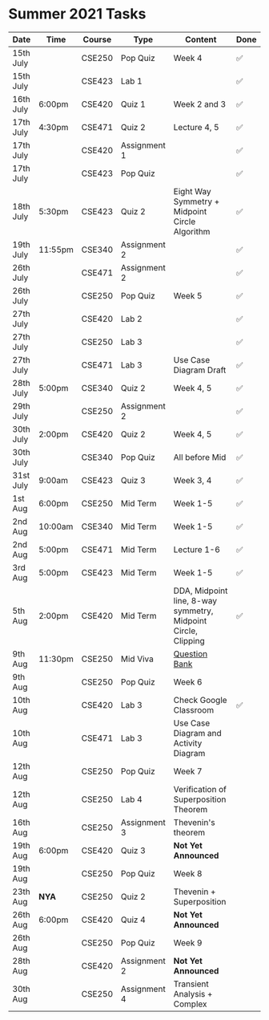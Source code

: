# Summer 2021 Tasks

| Date      | Time    | Course | Type         | Content                                                       | Done |
| --------- | ------- | ------ | ------------ | ------------------------------------------------------------- | ---- |
| 15th July |         | CSE250 | Pop Quiz     | Week 4                                                        | ✅   |
| 15th July |         | CSE423 | Lab 1        |                                                               | ✅   |
| 16th July | 6:00pm  | CSE420 | Quiz 1       | Week 2 and 3                                                  | ✅   |
| 17th July | 4:30pm  | CSE471 | Quiz 2       | Lecture 4, 5                                                  | ✅   |
| 17th July |         | CSE420 | Assignment 1 |                                                               | ✅   |
| 17th July |         | CSE423 | Pop Quiz     |                                                               | ✅   |
| 18th July | 5:30pm  | CSE423 | Quiz 2       | Eight Way Symmetry + Midpoint Circle Algorithm                | ✅   |
| 19th July | 11:55pm | CSE340 | Assignment 2 |                                                               | ✅   |
| 26th July |         | CSE471 | Assignment 2 |                                                               | ✅   |
| 26th July |         | CSE250 | Pop Quiz     | Week 5                                                        | ✅   |
| 27th July |         | CSE420 | Lab 2        |                                                               | ✅   |
| 27th July |         | CSE250 | Lab 3        |                                                               | ✅   |
| 27th July |         | CSE471 | Lab 3        | Use Case Diagram Draft                                        | ✅   |
| 28th July | 5:00pm  | CSE340 | Quiz 2       | Week 4, 5                                                     | ✅   |
| 29th July |         | CSE250 | Assignment 2 |                                                               | ✅   |
| 30th July | 2:00pm  | CSE420 | Quiz 2       | Week 4, 5                                                     | ✅   |
| 30th July |         | CSE340 | Pop Quiz     | All before Mid                                                | ✅   |
| 31st July | 9:00am  | CSE423 | Quiz 3       | Week 3, 4                                                     | ✅   |
| 1st Aug   | 6:00pm  | CSE250 | Mid Term     | Week 1-5                                                      | ✅   |
| 2nd Aug   | 10:00am | CSE340 | Mid Term     | Week 1-5                                                      | ✅   |
| 2nd Aug   | 5:00pm  | CSE471 | Mid Term     | Lecture 1-6                                                   | ✅   |
| 3rd Aug   | 5:00pm  | CSE423 | Mid Term     | Week 1-5                                                      | ✅   |
| 5th Aug   | 2:00pm  | CSE420 | Mid Term     | DDA, Midpoint line, 8-way symmetry, Midpoint Circle, Clipping | ✅   |
| 9th Aug   | 11:30pm | CSE250 | Mid Viva     | [Question Bank](https://docs.google.com/document/d/1ry3OxuX1WJgewKeZ_N0HluJeF_0pl_xvPnjri--yDms/edit?usp=sharing) |      |
| 9th Aug   |         | CSE250 | Pop Quiz     | Week 6                                                        |      |
| 10th Aug  |         | CSE420 | Lab 3        | Check Google Classroom                                        | ✅   |
| 10th Aug  |         | CSE471 | Lab 3        | Use Case Diagram and Activity Diagram                         |      |
| 12th Aug  |         | CSE250 | Pop Quiz     | Week 7                                                        |      |
| 12th Aug  |         | CSE250 | Lab 4        | Verification of Superposition Theorem                         |      |
| 16th Aug  |         | CSE250 | Assignment 3 | Thevenin's theorem                                            |      |
| 19th Aug  | 6:00pm  | CSE420 | Quiz 3       | **Not Yet Announced**                                         |      |
| 19th Aug  |         | CSE250 | Pop Quiz     | Week 8                                                        |      |
| 23th Aug  | **NYA** | CSE250 | Quiz 2       | Thevenin + Superposition                                      |      |
| 26th Aug  | 6:00pm  | CSE420 | Quiz 4       | **Not Yet Announced**                                         |      |
| 26th Aug  |         | CSE250 | Pop Quiz     | Week 9                                                        |      |
| 28th Aug  |         | CSE420 | Assignment 2 | **Not Yet Announced**                                         |      |
| 30th Aug  |         | CSE250 | Assignment 4 | Transient Analysis + Complex                                  |      |